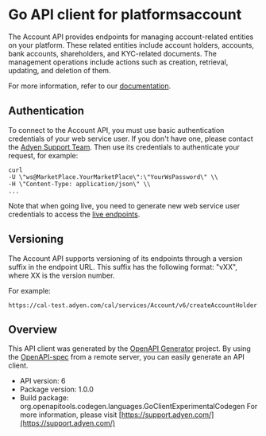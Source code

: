 # Go API client for platformsaccount

The Account API provides endpoints for managing account-related entities on your platform. These related entities include account holders, accounts, bank accounts, shareholders, and KYC-related documents. The management operations include actions such as creation, retrieval, updating, and deletion of them.

For more information, refer to our [documentation](https://docs.adyen.com/platforms).
## Authentication
To connect to the Account API, you must use basic authentication credentials of your web service user. If you don't have one, please contact the [Adyen Support Team](https://support.adyen.com/hc/en-us/requests/new). Then use its credentials to authenticate your request, for example:

```
curl
-U \"ws@MarketPlace.YourMarketPlace\":\"YourWsPassword\" \\
-H \"Content-Type: application/json\" \\
...
```
Note that when going live, you need to generate new web service user credentials to access the [live endpoints](https://docs.adyen.com/development-resources/live-endpoints).

## Versioning
The Account API supports versioning of its endpoints through a version suffix in the endpoint URL. This suffix has the following format: \"vXX\", where XX is the version number.

For example:
```
https://cal-test.adyen.com/cal/services/Account/v6/createAccountHolder
```

## Overview
This API client was generated by the [OpenAPI Generator](https://openapi-generator.tech) project.  By using the [OpenAPI-spec](https://www.openapis.org/) from a remote server, you can easily generate an API client.

- API version: 6
- Package version: 1.0.0
- Build package: org.openapitools.codegen.languages.GoClientExperimentalCodegen
For more information, please visit [https://support.adyen.com/](https://support.adyen.com/)
